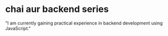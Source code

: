 # chai aur backend series 

"I am currently gaining practical experience in backend development using JavaScript."

